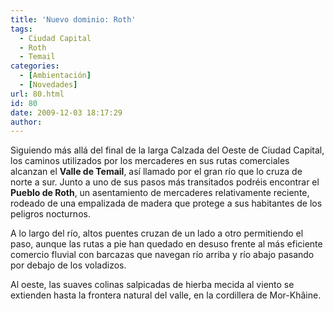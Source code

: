 ```yaml
---
title: 'Nuevo dominio: Roth'
tags:
  - Ciudad Capital
  - Roth
  - Temail
categories:
  - [Ambientación]
  - [Novedades]
url: 80.html
id: 80
date: 2009-12-03 18:17:29
author:
---
```


Siguiendo más allá del final de la larga Calzada del Oeste de Ciudad Capital, los caminos utilizados por los mercaderes en sus rutas comerciales alcanzan el **Valle de Temail**, así llamado por el gran río que lo cruza de norte a sur. Junto a uno de sus pasos más transitados podréis encontrar el **Pueblo de Roth**, un asentamiento de mercaderes relativamente reciente, rodeado de una empalizada de madera que protege a sus habitantes de los peligros nocturnos.

A lo largo del río, altos puentes cruzan de un lado a otro permitiendo el paso, aunque las rutas a pie han quedado en desuso frente al más eficiente comercio fluvial con barcazas que navegan río arriba y río abajo pasando por debajo de los voladizos.

Al oeste, las suaves colinas salpicadas de hierba mecida al viento se extienden hasta la frontera natural del valle, en la cordillera de Mor-Khâine.